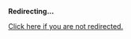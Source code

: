 <!DOCTYPE html>
<html>
<head>
<title>Redirecting...</title>
<link rel="canonical" href="http://mstksg.github.com/inCode/entry/the-list-monadplus-practical-fun-with-monads-part.md"/>
<meta http-equiv="content-type" content="text/html; charset=utf-8" />
<meta http-equiv="refresh" content="0; url=#{destination_path}" />
</head>
<body>
  <p><strong>Redirecting...</strong></p>
  <p><a href='http://mstksg.github.com/inCode/entry/the-list-monadplus-practical-fun-with-monads-part.md'>Click here if you are not redirected.</a></p>
  <script>
    document.location.href = "http://mstksg.github.com/inCode/entry/the-list-monadplus-practical-fun-with-monads-part.md";
  </script>
</body>
</html>

